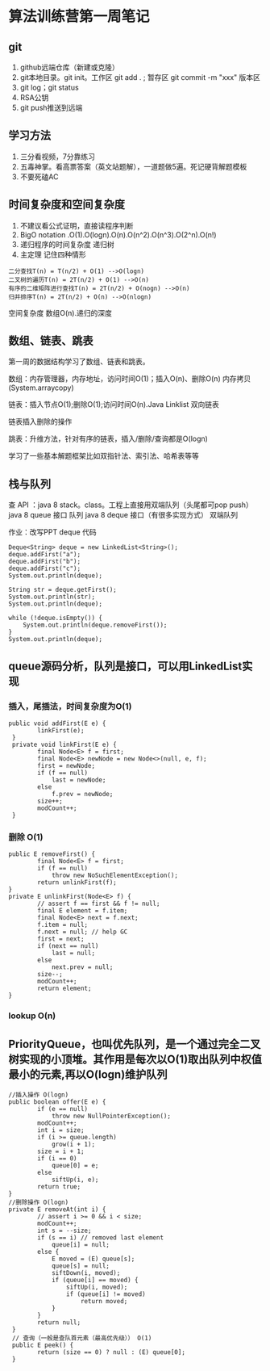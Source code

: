 # 算法训练营第一周笔记

## git
1. github远端仓库（新建或克隆）
2. git本地目录。git init。工作区 git add . ; 
	暂存区 git commit -m "xxx"
	版本区
3.  git log；git status 
4.  RSA公钥
5.  git push推送到远端

##   学习方法
1. 三分看视频，7分靠练习
2. 五毒神掌。看高票答案（英文站题解），一道题做5遍。死记硬背解题模板
3. 不要死磕AC

## 时间复杂度和空间复杂度
1. 不建议看公式证明，直接读程序判断
2. BigO notation .O(1).O(logn).O(n).O(n^2).O(n^3).O(2^n).O(n!)
3. 递归程序的时间复杂度 递归树
4. 主定理 记住四种情形

```
二分查找T(n) = T(n/2) + O(1) -->O(logn)
二叉树的遍历T(n) = 2T(n/2) + O(1) -->O(n)
有序的二维矩阵进行查找T(n) = 2T(n/2) + O(nogn) -->O(n)
归并排序T(n) = 2T(n/2) + O(n) -->O(nlogn)
```
空间复杂度
数组O(n).递归的深度

## 数组、链表、跳表
第一周的数据结构学习了数组、链表和跳表。

数组：内存管理器，内存地址，访问时间O(1)；插入O(n)、删除O(n) 内存拷贝(System.arraycopy)

链表：插入节点O(1);删除O(1);访问时间O(n).Java Linklist 双向链表

链表插入删除的操作

跳表：升维方法，针对有序的链表，插入/删除/查询都是O(logn)

学习了一些基本解题框架比如双指针法、索引法、哈希表等等

## 栈与队列

查 API ：java 8 stack。class。工程上直接用双端队列（头尾都可pop push）
java 8 queue 接口 队列
java 8 deque 接口（有很多实现方式） 双端队列

作业：改写PPT deque 代码

```
Deque<String> deque = new LinkedList<String>();
deque.addFirst("a");
deque.addFirst("b");
deque.addFirst("c");
System.out.println(deque);

String str = deque.getFirst();
System.out.println(str);
System.out.println(deque);

while (!deque.isEmpty()) {
	System.out.println(deque.removeFirst());
}
System.out.println(deque);
```

## queue源码分析，队列是接口，可以用LinkedList实现

### 插入，尾插法，时间复杂度为O(1)

```
public void addFirst(E e) {
        linkFirst(e);
 }
 private void linkFirst(E e) {
        final Node<E> f = first;
        final Node<E> newNode = new Node<>(null, e, f);
        first = newNode;
        if (f == null)
            last = newNode;
        else
            f.prev = newNode;
        size++;
        modCount++;
 }
```
### 删除  O(1)

```
public E removeFirst() {
        final Node<E> f = first;
        if (f == null)
            throw new NoSuchElementException();
        return unlinkFirst(f);
}
private E unlinkFirst(Node<E> f) {
        // assert f == first && f != null;
        final E element = f.item;
        final Node<E> next = f.next;
        f.item = null;
        f.next = null; // help GC
        first = next;
        if (next == null)
            last = null;
        else
            next.prev = null;
        size--;
        modCount++;
        return element;
}
```
### lookup O(n)

## PriorityQueue，也叫优先队列，是一个通过完全二叉树实现的小顶堆。其作用是每次以O(1)取出队列中权值最小的元素,再以O(logn)维护队列

```
//插入操作 O(logn)
public boolean offer(E e) {
        if (e == null)
            throw new NullPointerException();
        modCount++;
        int i = size;
        if (i >= queue.length)
            grow(i + 1);
        size = i + 1;
        if (i == 0)
            queue[0] = e;
        else
            siftUp(i, e);
        return true;
}
//删除操作 O(logn)
private E removeAt(int i) {
        // assert i >= 0 && i < size;
        modCount++;
        int s = --size;
        if (s == i) // removed last element
            queue[i] = null;
        else {
            E moved = (E) queue[s];
            queue[s] = null;
            siftDown(i, moved);
            if (queue[i] == moved) {
                siftUp(i, moved);
                if (queue[i] != moved)
                    return moved;
            }
        }
        return null;
 }
 // 查询（一般是查队首元素（最高优先级）） O(1)
 public E peek() {
        return (size == 0) ? null : (E) queue[0];
 }
```

